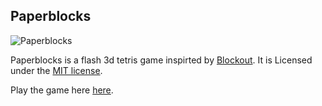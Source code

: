 ## Paperblocks

![Paperblocks](https://github.com/ghempton/pblocks/blob/master/screenshot.png?raw=true)

Paperblocks is a flash 3d tetris game inspirted by [Blockout](http://en.wikipedia.org/wiki/Blockout). It is Licensed under the [MIT license](http://www.opensource.org/licenses/mit-license.php).

Play the game here [here](http://pblocks.com).
